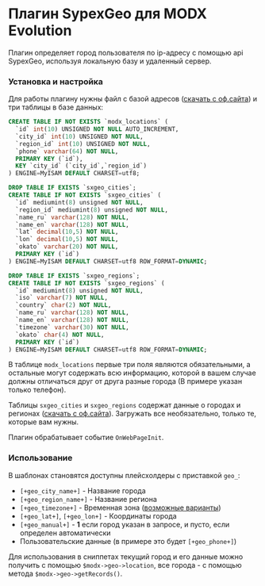 # Плагин SypexGeo для MODX Evolution
Плагин определяет город пользователя по ip-адресу с помощью api SypexGeo, используя локальную базу и удаленный сервер.

### Установка и настройка
Для работы плагину нужны файл с базой адресов ([скачать с оф.сайта](https://sypexgeo.net/files/SxGeoCity_utf8.zip)) и три таблицы в базе данных:

```sql
CREATE TABLE IF NOT EXISTS `modx_locations` (
  `id` int(10) UNSIGNED NOT NULL AUTO_INCREMENT,
  `city_id` int(10) UNSIGNED NOT NULL,
  `region_id` int(10) UNSIGNED NOT NULL,
  `phone` varchar(64) NOT NULL,
  PRIMARY KEY (`id`),
  KEY `city_id` (`city_id`,`region_id`)
) ENGINE=MyISAM DEFAULT CHARSET=utf8;

DROP TABLE IF EXISTS `sxgeo_cities`;
CREATE TABLE IF NOT EXISTS `sxgeo_cities` (
  `id` mediumint(8) unsigned NOT NULL,
  `region_id` mediumint(8) unsigned NOT NULL,
  `name_ru` varchar(128) NOT NULL,
  `name_en` varchar(128) NOT NULL,
  `lat` decimal(10,5) NOT NULL,
  `lon` decimal(10,5) NOT NULL,
  `okato` varchar(20) NOT NULL,
  PRIMARY KEY (`id`)
) ENGINE=MyISAM DEFAULT CHARSET=utf8 ROW_FORMAT=DYNAMIC;

DROP TABLE IF EXISTS `sxgeo_regions`;
CREATE TABLE IF NOT EXISTS `sxgeo_regions` (
  `id` mediumint(8) unsigned NOT NULL,
  `iso` varchar(7) NOT NULL,
  `country` char(2) NOT NULL,
  `name_ru` varchar(128) NOT NULL,
  `name_en` varchar(128) NOT NULL,
  `timezone` varchar(30) NOT NULL,
  `okato` char(4) NOT NULL,
  PRIMARY KEY (`id`)
) ENGINE=MyISAM DEFAULT CHARSET=utf8 ROW_FORMAT=DYNAMIC;
```

В таблице `modx_locations` первые три поля являются обязательными, а остальные могут содержать всю информацию, которой в вашем случае должны отличаться друг от друга разные города (В примере указан только телефон). 

Таблицы `sxgeo_cities` и `sxgeo_regions` содержат данные о городах и регионах ([скачать с оф.сайта](https://sypexgeo.net/files/SxGeo_Info.zip)). Загружать все необязательно, только те, которые вам нужны.

Плагин обрабатывает событие `OnWebPageInit`.

### Использование

В шаблонах становятся доступны плейсхолдеры с приставкой `geo_`:
* `[+geo_city_name+]` - Название города
* `[+geo_region_name+]` - Название региона
* `[+geo_timezone+]` - Временная зона ([возможные варианты](http://php.net/manual/en/timezones.php))
* `[+geo_lat+]`, `[+geo_lon+]` - Координаты города
* `[+geo_manual+]` - **1** если город указан в запросе, и пусто, если определен автоматически
* Пользовательские данные (в примере это будет `[+geo_phone+]`)

Для использования в сниппетах текущий город и его данные можно получить с помощью `$modx->geo->location`, все города - с помощью метода `$modx->geo->getRecords()`.
